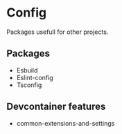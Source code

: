 # Config

Packages usefull for other projects.

## Packages

- Esbuild
- Eslint-config
- Tsconfig

## Devcontainer features

- common-extensions-and-settings
